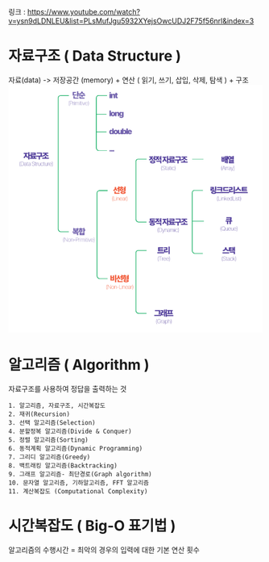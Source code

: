링크 : https://www.youtube.com/watch?v=ysn9dLDNLEU&list=PLsMufJgu5932XYejsOwcUDJ2F75f56nrl&index=3

# 자료구조 ( Data Structure )

자료(data) -> 저장공간 (memory) + 연산 ( 읽기, 쓰기, 삽입, 삭제, 탐색 ) + 구조
![alt text](image.png)


# 알고리즘 ( Algorithm )
자료구조를 사용하여 정답을 출력하는 것

    1. 알고리즘, 자료구조, 시간복잡도
    2. 재귀(Recursion)
    3. 선택 알고리즘(Selection)
    4. 분할정복 알고리즘(Divide & Conquer)
    5. 정렬 알고리즘(Sorting)
    6. 동적계획 알고리즘(Dynamic Programming)
    7. 그리디 알고리즘(Greedy)
    8. 백트래킹 알고리즘(Backtracking)
    9. 그래프 알고리즘- 최단경로(Graph algorithm)
    10. 문자열 알고리즘, 기하알고리즘, FFT 알고리즘
    11. 계산복잡도 (Computational Complexity)

# 시간복잡도 ( Big-O 표기법 )
알고리즘의 수행시간 = 최악의 경우의 입력에 대한 기본 연산 횟수
